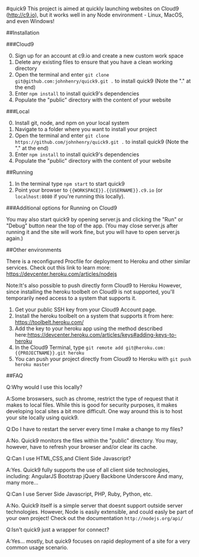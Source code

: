 #quick9
This project is aimed at quickly launching websites on Cloud9 (http://c9.io), but it works well in any Node environment - Linux, MacOS, and even Windows!

##Installation

###Cloud9

0. Sign up for an account at c9.io and create a new custom work space
1. Delete any existing files to ensure that you have a clean working directory
2. Open the terminal and enter `git clone git@github.com:johnhenry/quick9.git .` to install quick9 (Note the "." at the end)
3. Enter `npm install` to install quick9's dependencies
4. Populate the "public" directory with the content of your website

###Local

0. Install git, node, and npm on your local system
1. Navigate to a folder where you want to install your project
2. Open the terminal and enter `git clone https://github.com/johnhenry/quick9.git .` to install quick9 (Note the "." at the end)
3. Enter `npm install` to install quick9's dependencies
3. Populate the "public" directory with the content of your website

##Running

1. In the terminal type `npm start` to start quick9
2. Point your browser to `{{WORKSPACE}}.{{USERNAME}}.c9.io` (or `localhost:8080` if you're running this locally).

###Additional options for Running on Cloud9

You may also start quick9 by opening server.js and clicking the "Run" or "Debug" button near the top of the app.
(You may close server.js after running it and the site will work fine, but you will have to open server.js again.)

##Other environments

There is a reconfigured Procfile for deployment to Heroku and other similar services.
Check out this link to learn more: https://devcenter.heroku.com/articles/nodejs

Note:It's also possible to push directly form Cloud9 to Heroku
However, since installing the heroku toolbelt on Cloud9 is not supported,
you'll temporarily need access to a system that supports it.

1. Get your public SSH key from your Cloud9 Account page.
2. Install the heroku toolbelt on a system that supports it from here: https://toolbelt.heroku.com/
3. Add the key to your heroku app using the method described here:https://devcenter.heroku.com/articles/keys#adding-keys-to-heroku
4. In the Cloud9 Terminal, type `git remote add git@heroku.com:{{PROJECTNAME}}.git heroku`
5. You can push your project directly from Cloud9 to Heroku with `git push heroku master`

##FAQ

Q:Why would I use this locally?

A:Some broswsers, such as chrome, restrict the type of request that it makes to local files. 
    While this is good for security purposes, it makes developing local sites a bit more difficult.
    One way around this is to host your site locally using quick9.
    
Q:Do I have to restart the server every time I make a change to my files?

A:No. Quick9 monitors the files within the "public" directory.
    You may, however, have to refresh your browser and/or clear its cache.
    
Q:Can I use HTML,CSS,and Client Side Javascript?

A:Yes. Quick9 fully supports the use of all client side technologies, including:
    AngularJS
    Bootstrap
    jQuery
    Backbone
    Underscore
    And many, many more...

Q:Can I use Server Side Javascript, PHP, Ruby, Python, etc.

A:No. Quick9 itself is a simple server that doesnt support outside server technologies.
    However, Node is easily extensible, and could easly be part of your own project!
    Check out the documentation `http://nodejs.org/api/`
    
Q:Isn't quick9 just a wrapper for connect?

A:Yes... mostly, but quick9 focuses on rapid deployment of a site for a very common usage scenario.